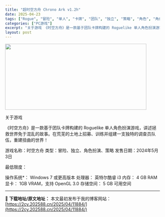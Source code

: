 ```yaml
---
title: "超时空方舟 Chrono Ark v1.2h"
date: 2025-04-23
tags: ["Rogue", "冒险", "单人", "卡牌", "团队", "独立", "策略", "角色", "角色扮演", "调查"]
categories: ["PC游戏"]
excerpt: "关于游戏 《时空方舟》是一款基于团队卡牌构建的 Roguelike 单人角色扮演游戏，讲述拯救世界免于混乱的故事。在荒芜的土地上招募、训练并组建一支独特的调查员队伍，重建扭曲的世界！ 游戏名称：时空方舟 类型：冒险、独立、角色扮演、策略 发售日期：2024年5月3日 最低限度： 操作系统*： Win&hellip;"
layout: post
---
```


<img class="aligncenter size-full wp-image-11871" src="https://2cy.202588.cn/wp-content/uploads/2025/04/2025042310125066.webp" alt="" width="460" height="215" />

关于游戏

《时空方舟》是一款基于团队卡牌构建的 Roguelike 单人角色扮演游戏，讲述拯救世界免于混乱的故事。在荒芜的土地上招募、训练并组建一支独特的调查员队伍，重建扭曲的世界！

游戏名称：时空方舟
类型：冒险、独立、角色扮演、策略
发售日期：2024年5月3日

最低限度：

操作系统*： Windows 7 或更高版本
处理器： 英特尔酷睿 i3
内存： 4 GB RAM
显卡： 1GB VRAM，支持 OpenGL 3.0
存储空间： 5 GB 可用空间

---
📖 **下载地址/原文地址：** 本文最初发布于我的博客网站：[https://2cy.202588.cn/2025/04/11884/](https://2cy.202588.cn/2025/04/11884/)
